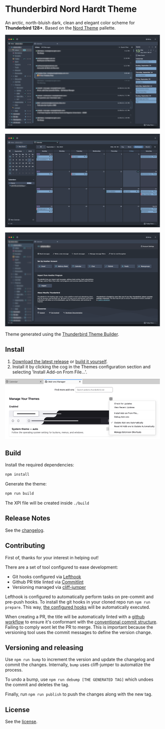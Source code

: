 # Thunderbird Nord Hardt Theme

An arctic, north-bluish dark, clean and elegant color scheme for **Thunderbird 128+**. Based on the [Nord Theme](https://www.nordtheme.com) pallette.

![Inbox](resources/1-inbox.png)

![Calendar](resources/2-calendar.png)

![Account](resources/3-account.png)

Theme generated using the [Thunderbird Theme Builder](https://github.com/artrz/thunderbird-theme-builder).

## Install

 1. [Download the latest release](https://github.com/artrz/thunderbird-nord-hardt-theme/releases) or [build it yourself](#build).
 2. Install it by clicking the cog in the Themes configuration section and selecting 'Install Add-on From File...'.

![Manual Install](resources/4-install-manual.png)

## Build

Install the required dependencies:

```sh
npm install
```

Generate the theme:

```sh
npm run build
```

The XPI file will be created inside `./build`

## Release Notes

See the [changelog](./CHANGELOG.md).

## Contributing

First of, thanks for your interest in helping out!

There are a set of tool configured to ease development:
 - Git hooks configured via [Lefthook](https://lefthook.dev/)
 - Github PR title linted via [Commitlint](https://commitlint.js.org/)
 - Versioning managed via [cliff-jumper](https://github.com/favware/cliff-jumper)

Lefthook is configured to automatically perform tasks on pre-commit and pre-push hooks.
To install the git hooks in your cloned repo run `npm run prepare`.
This way, [the configured hooks](./lefthook.yml) will be automatically executed.

When creating a PR, the title will be automatically linted with a [github workflow](./.github/workflows/semantic-pull-request.yml)
to ensure it's conformant with the [conventional commit structure](https://www.conventionalcommits.org/en/v1.0.0/).
Failing to comply wont let the PR to merge. This is important because the versioning tool
uses the commit messages to define the version change.


## Versioning and releasing

Use `npm run bump` to increment the version and update the changelog and commit the changes. Internally,
`bump` uses cliff-jumper to automatize the process.

To undo a bump, use `npm run debump [THE GENERATED TAG]` which undoes the commit and deletes the tag.

Finally, run `npm run publish` to push the changes along with the new tag.


## License

See the [license](./LICENSE.md).
